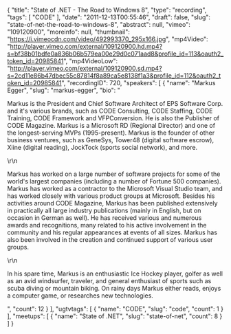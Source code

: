 {
  "title": "State of .NET - The Road to Windows 8",
  "type": "recording",
  "tags": [
    "CODE"
  ],
  "date": "2011-12-13T00:55:46",
  "draft": false,
  "slug": "state-of-net-the-road-to-windows-8",
  "abstract": null,
  "vimeo": "109120900",
  "moreinfo": null,
  "thumbnail": "https://i.vimeocdn.com/video/492993370_295x166.jpg",
  "mp4Video": "http://player.vimeo.com/external/109120900.hd.mp4?s=bf38b01bdfe0a836b06b579ea00e29d0c071aad8&profile_id=113&oauth2_token_id=20985841",
  "mp4VideoLow": "http://player.vimeo.com/external/109120900.sd.mp4?s=2cd11e86b47dbec55c87814f8a89ca5e8138f1a3&profile_id=112&oauth2_token_id=20985841",
  "recordingID": 720,
  "speakers": [
    {
      "name": "Markus Egger",
      "slug": "markus-egger",
      "bio": "<p>Markus is the President and Chief Software Architect of EPS Software Corp. and it's various brands, such as CODE Consulting, CODE Staffing, CODE Training, CODE Framework and VFPConversion. He is also the Publisher of CODE Magazine. Markus is a Microsoft RD (Regional Director) and one of the longest-serving MVPs (1995-present). Markus is the founder of other business ventures, such as GeneSys, Tower48 (digital software escrow), Xiine (digital reading), JockTock (sports social network), and more.</p>\r\n<p>Markus has worked on a large number of software projects for some of the world's largest companies (including a number of Fortune 500 companies). Markus has worked as a contractor to the Microsoft Visual Studio team, and has worked closely with various product groups at Microsoft. Besides his activities around CODE Magazine, Markus has been published extensively in practically all large industry publications (mainly in English, but on occasion in German as well). He has received various and numerous awards and recognitions, many related to his active involvement in the community and his regular appearances at events of all sizes. Markus has also been involved in the creation and continued support of various user groups.</p>\r\n<p>In his spare time, Markus is an enthusiastic Ice Hockey player, golfer as well as an avid windsurfer, traveler, and general enthusiast of sports such as scuba diving or mountain biking. On rainy days Markus either reads, enjoys a computer game, or researches new technologies.</p>",
      "count": 12
    }
  ],
  "ugtvtags": [
    {
      "name": "CODE",
      "slug": "code",
      "count": 1
    }
  ],
  "meetups": [
    {
      "name": "State of .NET",
      "slug": "state-of-net",
      "count": 8
    }
  ]
}